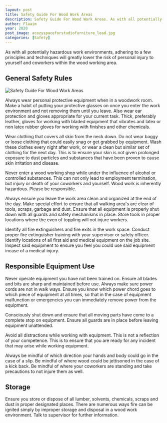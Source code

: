 ```yaml
---
layout: post
title: Safety Guide For Wood Work Areas
description: Safety Guide For Wood Work Areas. As with all potentially hazardous work environments, adhering to a few principles and techniques will greatly lower the risk of personal injury to yourself and coworkers within the wood working area.
author: Flaaim
year: 2020
post_image: acozyspaceforstudiofurniture_lead.jpg
categories: [Safety]
---
```


As with all potentially hazardous work environments, adhering to a few principles and techniques will greatly lower the risk of personal injury to yourself and coworkers within the wood working area.

## General Safety Rules
![Safety Guide For Wood Work Areas](https://safetyworkblog.com/assets/acozyspaceforstudiofurniture_lead.jpg)

Always wear personal protective equipment when in a woodwork room. Make a habit of putting your protective glasses on once you enter the work environment and not removing them until you leave. Also wear ear protection and gloves appropriate for your current task. Thick, preferably leather, gloves for working with bladed equipment that vibrates and latex or non latex rubber gloves for working with finishes and other chemicals.

Wear clothing that covers all skin from the neck down. Do not wear baggy or loose clothing that could easily snag or get grabbed by equipment. Wash these clothes every night after work, or wear a clean but similar set of clothing for the next day. This is to ensure your skin is not given prolonged exposure to dust particles and substances that have been proven to cause skin irritation and disease.

Never enter a wood working shop while under the influence of alcohol or controlled substances. This can not only lead to employment termination, but injury or death of your coworkers and yourself. Wood work is inherently hazardous. Please be responsible.

Always ensure you leave the work area clean and organized at the end of the day. Make special effort to ensure that all walking area's are clear of tools, scraps, garbage and dust. Ensure that all equipment is properly shut down with all guards and safety mechanisms in place. Store tools in proper locations where the even of toppling will not injure workers.

Identify all fire extinguishers and fire exits in the work space. Conduct proper fire extinguisher training with your supervisor or safety officer. Identify locations of all first aid and medical equipment on the job site. Inspect said equipment to ensure you feel you could use said equipment incase of a medical injury.

## Responsible Equipment Use

Never operate equipment you have not been trained on. Ensure all blades and bits are sharp and maintained before use. Always make sure power cords are not in walk ways. Ensure you know which power chord goes to which piece of equipment at all times, so that in the case of equipment malfunction or emergencies you can immediately remove power from the equipment.

Consciously shut down and ensure that all moving parts have come to a complete stop on equipment. Ensure all guards are in place before leaving equipment unattended.

Avoid all distractions while working with equipment. This is not a reflection of your competence. This is to ensure that you are ready for any incident that may arise while working equipment.

Always be mindful of which direction your hands and body could go in the case of a slip. Be mindful of where wood could be jettisoned in the case of a kick back. Be mindful of where your coworkers are standing and take precautions to not injure them as well.

## Storage

Ensure you store or dispose of all lumber, solvents, chemicals, scraps and dust in proper designated places. There are numerous ways fire can be ignited simply by improper storage and disposal in a wood work environment. Talk to supervisor for further information.
